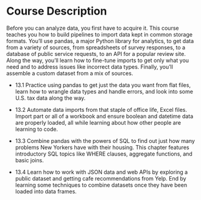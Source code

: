 # Course Description

Before you can analyze data, you first have to acquire it. This course teaches you how to build pipelines to import data kept in common storage formats. You’ll use pandas, a major Python library for analytics, to get data from a variety of sources, from spreadsheets of survey responses, to a database of public service requests, to an API for a popular review site. Along the way, you’ll learn how to fine-tune imports to get only what you need and to address issues like incorrect data types. Finally, you’ll assemble a custom dataset from a mix of sources.

* 13.1 Practice using pandas to get just the data you want from flat files, learn how to wrangle data types and handle errors, and look into some U.S. tax data along the way.

* 13.2 Automate data imports from that staple of office life, Excel files. Import part or all of a workbook and ensure boolean and datetime data are properly loaded, all while learning about how other people are learning to code.

* 13.3 Combine pandas with the powers of SQL to find out just how many problems New Yorkers have with their housing. This chapter features introductory SQL topics like WHERE clauses, aggregate functions, and basic joins.

* 13.4 Learn how to work with JSON data and web APIs by exploring a public dataset and getting cafe recommendations from Yelp. End by learning some techniques to combine datasets once they have been loaded into data frames.

